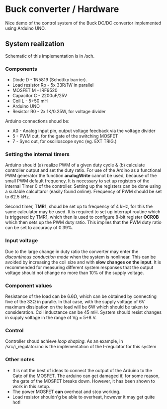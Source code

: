 # Buck converter / Hardware

Nice demo of the control system of the Buck DC/DC convertor implemented using Arduino UNO.

## System realization
Schematic of this implementation is in /sch.

### Components
* Diode D - 1N5819 (Schottky barrier).
* Load resistor Rp - 5x 33R/1W in parallel
* MOSFET M - IRF9520
* Capacitor C - 2200uF/25V
* Coil L - 5÷50 mH
* Arduino UNO
* Resistor R0 - 2x 1K/0.25W, for voltage divider

Arduino connections shoud be:
* A0 - Analog input pin, output voltage feedback via the voltage divider 
* 5 - PWM out, for the gate of the switching MOSFET
* 7 - Sync out, for oscilloscope sync (eg. EXT TRIG.)


### Setting the internal timers
Arduino should (a) realize PWM of a given duty cycle & (b) calculate controller output and set the duty ratio. For use of the Ardino as a functional 
PWM generator the function **analogWrite** cannot be used, because of the small PWM default frequency. It is necessary to set up registers of the internal 
Timer 0 of the controller. Setting up the registers can be done using a suitable calcultaror (easily found online). Frequency of PWM should be set to 
62.5 kHz. 

Second timer, **TMR1**, shoud be set up to frequency of 4 kHz, for this the same calculator may be used. It is required to set up interrupt routine which is 
triggered by TMR1, which then is used to configure 8-bit register **OCR0B** which then sets up the PWM duty ratio. This implies that the PWM duty ratio
can be set to accuracy of 0.39%. 

### Input voltage
Due to the large change in duty ratio the converter may enter the _discontinous conduction mode_ when the system is nonlinear. This can be avoided 
by increasing the coil size and with **slow changes on the input**. It is recommended for measuring different system responses that the output voltage
should not change no more than 10% of the supply voltage.


### Component values
Resistance of the load can be 6.6Ω, which can be obtained by connecting five of the 33Ω in paralle. In that case, with the supply voltage of 6V maximum
dissipation on the load will be 6W which should be taken to consideration. Coil inductance can be 45 mH. System should resist changes in supply voltage 
in the range of Vg = 5÷8 V. 

### Control
Controller shoud achieve _loop shaping_. As an example, in /src/i_regulator.ino is the implementation of the I-regulator for this system 

### Other notes
- It is not the best of ideas to connect the output of the Arduino to the Gate of the MOSFET. The arduino can get damaged if, for some reason, the gate of the MOSFET breaks down. However, it has been shown to work in this setup. 
- The power MOSFET **can** overheat and stop working.
- Load resistor shouldn'g be able to overheat, however it may get quite hot!


